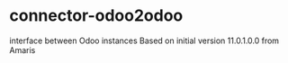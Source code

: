 # connector-odoo2odoo
interface between Odoo instances
Based on initial version 11.0.1.0.0 from Amaris
